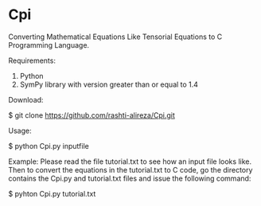 # Cpi
Converting Mathematical Equations Like Tensorial Equations to C Programming Language.

Requirements:
1. Python
2. SymPy library with version greater than or equal to 1.4

Download:

$ git clone https://github.com/rashti-alireza/Cpi.git

Usage:

$ python Cpi.py inputfile

Example:
Please read the file tutorial.txt to see how an input file looks like.
Then to convert the equations in the tutorial.txt to C code, go the directory
contains the Cpi.py and tutorial.txt files and issue the following command:

$ pyhton Cpi.py tutorial.txt
